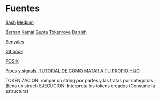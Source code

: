 # Fuentes

[Bash](https://www.gnu.org/software/bash/manual/bash.html)
[Medium](https://m4nnb3ll.medium.com/minishell-building-a-mini-bash-a-42-project-b55a10598218)

[Bernan](https://brennan.io/2015/01/16/write-a-shell-in-c/)
[Kamal](https://github.com/kamalmarhubi/shell-workshop)
[Gupta](https://igupta.in/blog/writing-a-unix-shell-part-1/)
[Tokenrove](https://github.com/tokenrove/build-your-own-shell)
[Danish](https://danishpraka.sh/posts/write-a-shell/)

[Senyales](https://persoal.citius.usc.es/tf.pena/ASR/Tema_3html/node3.html)

[Git book](https://42-cursus.gitbook.io/guide/3-rank-03/minishell)

[POSIX](https://pubs.opengroup.org/onlinepubs/9699919799/)

[Pipes y signals. TUTORIAL DE COMO MATAR A TU PROPIO HIJO](https://medium.com/@zouhairlrs/minishell-building-a-mini-bash-a-42-project-5dc20d671fbb)

TOKENIZACION: romper un string por partes y las tratas por categorias (llena un struct)
EJECUCION: Interpreta los tokens creados (Consume la estructura)
